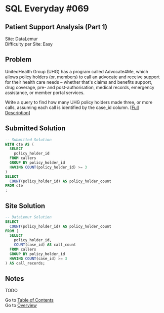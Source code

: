 # SQL Everyday \#069

## Patient Support Analysis (Part 1)

Site: DataLemur\
Difficulty per Site: Easy

## Problem

UnitedHealth Group (UHG) has a program called Advocate4Me, which allows policy holders (or, members) to call an advocate and receive support for their health care needs – whether that's claims and benefits support, drug coverage, pre- and post-authorisation, medical records, emergency assistance, or member portal services.

Write a query to find how many UHG policy holders made three, or more calls, assuming each call is identified by the case_id column. [[Full Description](https://datalemur.com/questions/frequent-callers)]

## Submitted Solution

```sql
-- Submitted Solution
WITH cte AS (
  SELECT 
    policy_holder_id
  FROM callers
  GROUP BY policy_holder_id
  HAVING COUNT(policy_holder_id) >= 3
)
SELECT
  COUNT(policy_holder_id) AS policy_holder_count
FROM cte
;
```

## Site Solution

```sql
-- DataLemur Solution 
SELECT 
  COUNT(policy_holder_id) AS policy_holder_count
FROM (
  SELECT
    policy_holder_id,
    COUNT(case_id) AS call_count
  FROM callers
  GROUP BY policy_holder_id
  HAVING COUNT(case_id) >= 3
) AS call_records;
```

## Notes

TODO

Go to [Table of Contents](/README.md#contents)\
Go to [Overview](/README.md)
